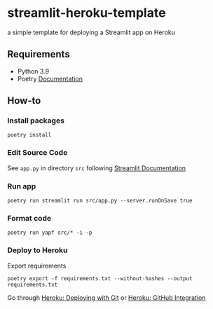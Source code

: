 # streamlit-heroku-template

a simple template for deploying a Streamlit app on Heroku

## Requirements

- Python 3.9
- Poetry [Documentation](https://python-poetry.org/docs/)

## How-to

### Install packages

```{bash}
poetry install
```

### Edit Source Code

See `app.py` in directory `src` following [Streamlit Documentation](https://docs.streamlit.io/en/stable/)

### Run app

```{bash}
poetry run streamlit run src/app.py --server.runOnSave true
```

### Format code

```{bash}
poetry run yapf src/* -i -p
```

### Deploy to Heroku

Export requirements

```{bash}
poetry export -f requirements.txt --without-hashes --output requirements.txt
```

Go through [Heroku: Deploying with Git](https://devcenter.heroku.com/articles/git) or [Heroku: GitHub Integration](https://devcenter.heroku.com/articles/github-integration)
